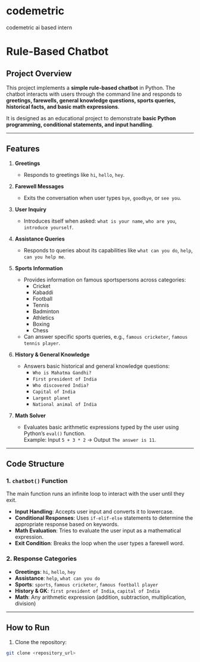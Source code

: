 # codemetric
codemetric ai based intern
# Rule-Based Chatbot

## Project Overview
This project implements a **simple rule-based chatbot** in Python. The chatbot interacts with users through the command line and responds to **greetings, farewells, general knowledge questions, sports queries, historical facts, and basic math expressions**.  

It is designed as an educational project to demonstrate **basic Python programming, conditional statements, and input handling**.

---

## Features

1. **Greetings**
   - Responds to greetings like `hi`, `hello`, `hey`.

2. **Farewell Messages**
   - Exits the conversation when user types `bye`, `goodbye`, or `see you`.

3. **User Inquiry**
   - Introduces itself when asked: `what is your name`, `who are you`, `introduce yourself`.

4. **Assistance Queries**
   - Responds to queries about its capabilities like `what can you do`, `help`, `can you help me`.

5. **Sports Information**
   - Provides information on famous sportspersons across categories:
     - Cricket
     - Kabaddi
     - Football
     - Tennis
     - Badminton
     - Athletics
     - Boxing
     - Chess
   - Can answer specific sports queries, e.g., `famous cricketer`, `famous tennis player`.

6. **History & General Knowledge**
   - Answers basic historical and general knowledge questions:
     - `Who is Mahatma Gandhi?`
     - `First president of India`
     - `Who discovered India?`
     - `Capital of India`
     - `Largest planet`
     - `National animal of India`

7. **Math Solver**
   - Evaluates basic arithmetic expressions typed by the user using Python’s `eval()` function.  
     Example: Input `5 + 3 * 2` → Output `The answer is 11`.

---

## Code Structure

### 1. `chatbot()` Function
The main function runs an infinite loop to interact with the user until they exit.

- **Input Handling**: Accepts user input and converts it to lowercase.
- **Conditional Responses**: Uses `if-elif-else` statements to determine the appropriate response based on keywords.
- **Math Evaluation**: Tries to evaluate the user input as a mathematical expression.
- **Exit Condition**: Breaks the loop when the user types a farewell word.

### 2. Response Categories
- **Greetings**: `hi`, `hello`, `hey`
- **Assistance**: `help`, `what can you do`
- **Sports**: `sports`, `famous cricketer`, `famous football player`
- **History & GK**: `first president of India`, `capital of India`
- **Math**: Any arithmetic expression (addition, subtraction, multiplication, division)

---

## How to Run

1. Clone the repository:
```bash
git clone <repository_url>
